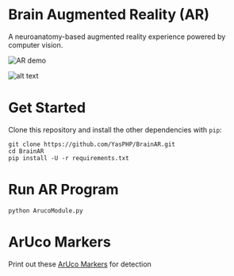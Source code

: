 # Brain Augmented Reality (AR)
A neuroanatomy-based augmented reality experience powered by computer vision.

![AR demo](https://cdn.discordapp.com/attachments/805865703310753822/854576761034768384/pic.gif)

![alt text](https://cdn.discordapp.com/attachments/797540186170458172/798284337127751771/turtlegify.gif)


# Get Started
Clone this repository and install the other dependencies with ```pip```:
```
git clone https://github.com/YasPHP/BrainAR.git
cd BrainAR
pip install -U -r requirements.txt
```

# Run AR Program
```
python ArucoModule.py
```
# ArUco Markers
Print out these [ArUco Markers](https://github.com/YasPHP/BrainAR/tree/main/ArucoMarkers) for detection 
